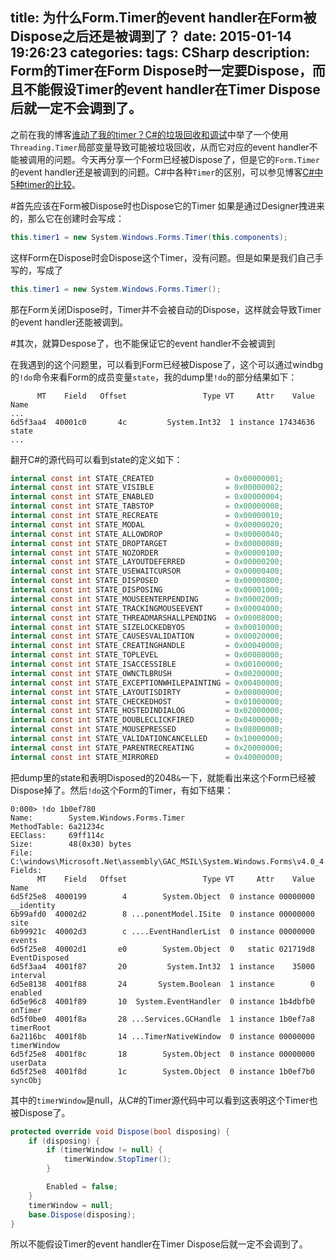 title: 为什么Form.Timer的event handler在Form被Dispose之后还是被调到了？
date: 2015-01-14 19:26:23
categories:
tags: CSharp
description: Form的Timer在Form Dispose时一定要Dispose，而且不能假设Timer的event handler在Timer Dispose后就一定不会调到了。
---

之前在我的博客[谁动了我的timer？C#的垃圾回收和调试](/2013/06/20/where-is-my-timer-csharp-gc/)中举了一个使用`Threading.Timer`局部变量导致可能被垃圾回收，从而它对应的event handler不能被调用的问题。今天再分享一个Form已经被Dispose了，但是它的`Form.Timer`的event handler还是被调到的问题。C#中各种`Timer`的区别，可以参见博客[C#中5种timer的比较](/2013/07/09/compare-of-5-timers-in-csharp/)。

#首先应该在Form被Dispose时也Dispose它的Timer
如果是通过Designer拽进来的，那么它在创建时会写成：
```csharp
this.timer1 = new System.Windows.Forms.Timer(this.components);
```

这样Form在Dispose时会Dispose这个Timer，没有问题。但是如果是我们自己手写的，写成了
```csharp
this.timer1 = new System.Windows.Forms.Timer();
```
那在Form关闭Dispose时，Timer并不会被自动的Dispose，这样就会导致Timer的event handler还能被调到。

#其次，就算Despose了，也不能保证它的event handler不会被调到

在我遇到的这个问题里，可以看到Form已经被Dispose了，这个可以通过windbg的`!do`命令来看Form的成员变量`state`，我的dump里`!do`的部分结果如下：

```
      MT    Field   Offset                 Type VT     Attr    Value Name
...
6d5f3aa4  40001c0       4c         System.Int32  1 instance 17434636 state
...
```

翻开C#的源代码可以看到state的定义如下：
```csharp
internal const int STATE_CREATED                = 0x00000001;
internal const int STATE_VISIBLE                = 0x00000002;
internal const int STATE_ENABLED                = 0x00000004;
internal const int STATE_TABSTOP                = 0x00000008;
internal const int STATE_RECREATE               = 0x00000010;
internal const int STATE_MODAL                  = 0x00000020;
internal const int STATE_ALLOWDROP              = 0x00000040;
internal const int STATE_DROPTARGET             = 0x00000080;
internal const int STATE_NOZORDER               = 0x00000100;
internal const int STATE_LAYOUTDEFERRED         = 0x00000200;
internal const int STATE_USEWAITCURSOR          = 0x00000400;
internal const int STATE_DISPOSED               = 0x00000800;
internal const int STATE_DISPOSING              = 0x00001000;
internal const int STATE_MOUSEENTERPENDING      = 0x00002000;
internal const int STATE_TRACKINGMOUSEEVENT     = 0x00004000;
internal const int STATE_THREADMARSHALLPENDING  = 0x00008000;
internal const int STATE_SIZELOCKEDBYOS         = 0x00010000;
internal const int STATE_CAUSESVALIDATION       = 0x00020000;
internal const int STATE_CREATINGHANDLE         = 0x00040000;
internal const int STATE_TOPLEVEL               = 0x00080000;
internal const int STATE_ISACCESSIBLE           = 0x00100000;
internal const int STATE_OWNCTLBRUSH            = 0x00200000;
internal const int STATE_EXCEPTIONWHILEPAINTING = 0x00400000;
internal const int STATE_LAYOUTISDIRTY          = 0x00800000;
internal const int STATE_CHECKEDHOST            = 0x01000000;
internal const int STATE_HOSTEDINDIALOG         = 0x02000000;
internal const int STATE_DOUBLECLICKFIRED       = 0x04000000;
internal const int STATE_MOUSEPRESSED           = 0x08000000;
internal const int STATE_VALIDATIONCANCELLED    = 0x10000000;
internal const int STATE_PARENTRECREATING       = 0x20000000;
internal const int STATE_MIRRORED               = 0x40000000;
```

把dump里的state和表明Disposed的2048`&`一下，就能看出来这个Form已经被Dispose掉了。然后`!do`这个Form的Timer，有如下结果：

```
0:000> !do 1b0ef780 
Name:        System.Windows.Forms.Timer
MethodTable: 6a21234c
EEClass:     69ff114c
Size:        48(0x30) bytes
File:        C:\windows\Microsoft.Net\assembly\GAC_MSIL\System.Windows.Forms\v4.0_4.0.0.0__b77a5c561934e089\System.Windows.Forms.dll
Fields:
      MT    Field   Offset                 Type VT     Attr    Value Name
6d5f25e8  4000199        4        System.Object  0 instance 00000000 __identity
6b99afd0  40002d2        8 ...ponentModel.ISite  0 instance 00000000 site
6b99921c  40002d3        c ....EventHandlerList  0 instance 00000000 events
6d5f25e8  40002d1       e0        System.Object  0   static 021719d8 EventDisposed
6d5f3aa4  4001f87       20         System.Int32  1 instance    35000 interval
6d5e8138  4001f88       24       System.Boolean  1 instance        0 enabled
6d5e96c8  4001f89       10  System.EventHandler  0 instance 1b4dbfb0 onTimer
6d5f0be0  4001f8a       28 ...Services.GCHandle  1 instance 1b0ef7a8 timerRoot
6a2116bc  4001f8b       14 ...TimerNativeWindow  0 instance 00000000 timerWindow
6d5f25e8  4001f8c       18        System.Object  0 instance 00000000 userData
6d5f25e8  4001f8d       1c        System.Object  0 instance 1b0ef7b0 syncObj
```

其中的`timerWindow`是null，从C#的Timer源代码中可以看到这表明这个Timer也被Dispose了。

```csharp
protected override void Dispose(bool disposing) {
	if (disposing) {                
		if (timerWindow != null) {
			timerWindow.StopTimer();                    
		}

		Enabled = false;
	}
	timerWindow = null;
	base.Dispose(disposing);
}
```

所以不能假设Timer的event handler在Timer Dispose后就一定不会调到了。